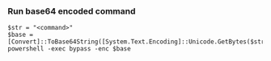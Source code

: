 ### Run base64 encoded command
```
$str = "<command>"
$base = [Convert]::ToBase64String([System.Text.Encoding]::Unicode.GetBytes($str))
powershell -exec bypass -enc $base
```

